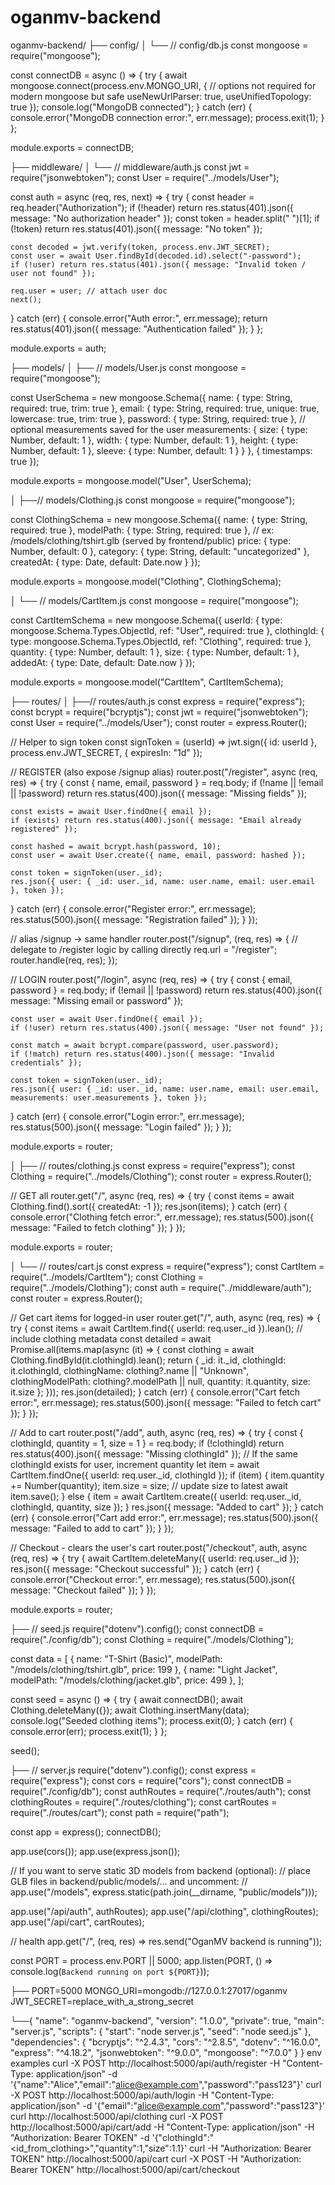 # oganmv-backend
oganmv-backend/
├── config/
│   └── // config/db.js
const mongoose = require("mongoose");

const connectDB = async () => {
  try {
    await mongoose.connect(process.env.MONGO_URI, {
      // options not required for modern mongoose but safe
      useNewUrlParser: true,
      useUnifiedTopology: true
    });
    console.log("MongoDB connected");
  } catch (err) {
    console.error("MongoDB connection error:", err.message);
    process.exit(1);
  }
};

module.exports = connectDB;

├── middleware/
│   └── // middleware/auth.js
const jwt = require("jsonwebtoken");
const User = require("../models/User");

const auth = async (req, res, next) => {
  try {
    const header = req.header("Authorization");
    if (!header) return res.status(401).json({ message: "No authorization header" });
    const token = header.split(" ")[1];
    if (!token) return res.status(401).json({ message: "No token" });

    const decoded = jwt.verify(token, process.env.JWT_SECRET);
    const user = await User.findById(decoded.id).select("-password");
    if (!user) return res.status(401).json({ message: "Invalid token / user not found" });

    req.user = user; // attach user doc
    next();
  } catch (err) {
    console.error("Auth error:", err.message);
    return res.status(401).json({ message: "Authentication failed" });
  }
};

module.exports = auth;

├── models/
│   ├── // models/User.js
const mongoose = require("mongoose");

const UserSchema = new mongoose.Schema({
  name: { type: String, required: true, trim: true },
  email: { type: String, required: true, unique: true, lowercase: true, trim: true },
  password: { type: String, required: true },
  // optional measurements saved for the user
  measurements: {
    size: { type: Number, default: 1 },
    width: { type: Number, default: 1 },
    height: { type: Number, default: 1 },
    sleeve: { type: Number, default: 1 }
  }
}, { timestamps: true });

module.exports = mongoose.model("User", UserSchema);

│   ├──// models/Clothing.js
const mongoose = require("mongoose");

const ClothingSchema = new mongoose.Schema({
  name: { type: String, required: true },
  modelPath: { type: String, required: true }, // ex: /models/clothing/tshirt.glb (served by frontend/public)
  price: { type: Number, default: 0 },
  category: { type: String, default: "uncategorized" },
  createdAt: { type: Date, default: Date.now }
});

module.exports = mongoose.model("Clothing", ClothingSchema);

│   └── // models/CartItem.js
const mongoose = require("mongoose");

const CartItemSchema = new mongoose.Schema({
  userId: { type: mongoose.Schema.Types.ObjectId, ref: "User", required: true },
  clothingId: { type: mongoose.Schema.Types.ObjectId, ref: "Clothing", required: true },
  quantity: { type: Number, default: 1 },
  size: { type: Number, default: 1 },
  addedAt: { type: Date, default: Date.now }
});

module.exports = mongoose.model("CartItem", CartItemSchema);

├── routes/
│   ├──// routes/auth.js
const express = require("express");
const bcrypt = require("bcryptjs");
const jwt = require("jsonwebtoken");
const User = require("../models/User");
const router = express.Router();

// Helper to sign token
const signToken = (userId) => jwt.sign({ id: userId }, process.env.JWT_SECRET, { expiresIn: "1d" });

// REGISTER (also expose /signup alias)
router.post("/register", async (req, res) => {
  try {
    const { name, email, password } = req.body;
    if (!name || !email || !password) return res.status(400).json({ message: "Missing fields" });

    const exists = await User.findOne({ email });
    if (exists) return res.status(400).json({ message: "Email already registered" });

    const hashed = await bcrypt.hash(password, 10);
    const user = await User.create({ name, email, password: hashed });

    const token = signToken(user._id);
    res.json({ user: { _id: user._id, name: user.name, email: user.email }, token });
  } catch (err) {
    console.error("Register error:", err.message);
    res.status(500).json({ message: "Registration failed" });
  }
});

// alias /signup -> same handler
router.post("/signup", (req, res) => {
  // delegate to /register logic by calling directly
  req.url = "/register";
  router.handle(req, res);
});

// LOGIN
router.post("/login", async (req, res) => {
  try {
    const { email, password } = req.body;
    if (!email || !password) return res.status(400).json({ message: "Missing email or password" });

    const user = await User.findOne({ email });
    if (!user) return res.status(400).json({ message: "User not found" });

    const match = await bcrypt.compare(password, user.password);
    if (!match) return res.status(400).json({ message: "Invalid credentials" });

    const token = signToken(user._id);
    res.json({ user: { _id: user._id, name: user.name, email: user.email, measurements: user.measurements }, token });
  } catch (err) {
    console.error("Login error:", err.message);
    res.status(500).json({ message: "Login failed" });
  }
});

module.exports = router;

│   ├── // routes/clothing.js
const express = require("express");
const Clothing = require("../models/Clothing");
const router = express.Router();

// GET all
router.get("/", async (req, res) => {
  try {
    const items = await Clothing.find().sort({ createdAt: -1 });
    res.json(items);
  } catch (err) {
    console.error("Clothing fetch error:", err.message);
    res.status(500).json({ message: "Failed to fetch clothing" });
  }
});

module.exports = router;

│   └── // routes/cart.js
const express = require("express");
const CartItem = require("../models/CartItem");
const Clothing = require("../models/Clothing");
const auth = require("../middleware/auth");
const router = express.Router();

// Get cart items for logged-in user
router.get("/", auth, async (req, res) => {
  try {
    const items = await CartItem.find({ userId: req.user._id }).lean();
    // include clothing metadata
    const detailed = await Promise.all(items.map(async (it) => {
      const clothing = await Clothing.findById(it.clothingId).lean();
      return {
        _id: it._id,
        clothingId: it.clothingId,
        clothingName: clothing?.name || "Unknown",
        clothingModelPath: clothing?.modelPath || null,
        quantity: it.quantity,
        size: it.size
      };
    }));
    res.json(detailed);
  } catch (err) {
    console.error("Cart fetch error:", err.message);
    res.status(500).json({ message: "Failed to fetch cart" });
  }
});

// Add to cart
router.post("/add", auth, async (req, res) => {
  try {
    const { clothingId, quantity = 1, size = 1 } = req.body;
    if (!clothingId) return res.status(400).json({ message: "Missing clothingId" });
    // If the same clothingId exists for user, increment quantity
    let item = await CartItem.findOne({ userId: req.user._id, clothingId });
    if (item) {
      item.quantity += Number(quantity);
      item.size = size; // update size to latest
      await item.save();
    } else {
      item = await CartItem.create({ userId: req.user._id, clothingId, quantity, size });
    }
    res.json({ message: "Added to cart" });
  } catch (err) {
    console.error("Cart add error:", err.message);
    res.status(500).json({ message: "Failed to add to cart" });
  }
});

// Checkout - clears the user's cart
router.post("/checkout", auth, async (req, res) => {
  try {
    await CartItem.deleteMany({ userId: req.user._id });
    res.json({ message: "Checkout successful" });
  } catch (err) {
    console.error("Checkout error:", err.message);
    res.status(500).json({ message: "Checkout failed" });
  }
});

module.exports = router;

├── // seed.js
require("dotenv").config();
const connectDB = require("./config/db");
const Clothing = require("./models/Clothing");

const data = [
  { name: "T-Shirt (Basic)", modelPath: "/models/clothing/tshirt.glb", price: 199 },
  { name: "Light Jacket", modelPath: "/models/clothing/jacket.glb", price: 499 },
];

const seed = async () => {
  try {
    await connectDB();
    await Clothing.deleteMany({});
    await Clothing.insertMany(data);
    console.log("Seeded clothing items");
    process.exit(0);
  } catch (err) {
    console.error(err);
    process.exit(1);
  }
};

seed();

├── // server.js
require("dotenv").config();
const express = require("express");
const cors = require("cors");
const connectDB = require("./config/db");
const authRoutes = require("./routes/auth");
const clothingRoutes = require("./routes/clothing");
const cartRoutes = require("./routes/cart");
const path = require("path");

const app = express();
connectDB();

app.use(cors());
app.use(express.json());

// If you want to serve static 3D models from backend (optional):
// place GLB files in backend/public/models/... and uncomment:
// app.use("/models", express.static(path.join(__dirname, "public/models")));

app.use("/api/auth", authRoutes);
app.use("/api/clothing", clothingRoutes);
app.use("/api/cart", cartRoutes);

// health
app.get("/", (req, res) => res.send("OganMV backend is running"));

const PORT = process.env.PORT || 5000;
app.listen(PORT, () => console.log(`Backend running on port ${PORT}`));

├── PORT=5000
MONGO_URI=mongodb://127.0.0.1:27017/oganmv
JWT_SECRET=replace_with_a_strong_secret

└──{
  "name": "oganmv-backend",
  "version": "1.0.0",
  "private": true,
  "main": "server.js",
  "scripts": {
    "start": "node server.js",
    "seed": "node seed.js"
  },
  "dependencies": {
    "bcryptjs": "^2.4.3",
    "cors": "^2.8.5",
    "dotenv": "^16.0.0",
    "express": "^4.18.2",
    "jsonwebtoken": "^9.0.0",
    "mongoose": "^7.0.0"
  }
}
 env examples curl -X POST http://localhost:5000/api/auth/register -H "Content-Type: application/json" -d '{"name":"Alice","email":"alice@example.com","password":"pass123"}'
curl -X POST http://localhost:5000/api/auth/login -H "Content-Type: application/json" -d '{"email":"alice@example.com","password":"pass123"}'
curl http://localhost:5000/api/clothing
curl -X POST http://localhost:5000/api/cart/add -H "Content-Type: application/json" -H "Authorization: Bearer TOKEN" -d '{"clothingId":"<id_from_clothing>","quantity":1,"size":1.1}'
curl -H "Authorization: Bearer TOKEN" http://localhost:5000/api/cart
curl -X POST -H "Authorization: Bearer TOKEN" http://localhost:5000/api/cart/checkout

